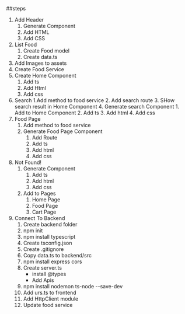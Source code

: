 ##steps
1. Add Header
    1. Generate Component
    2. Add HTML
    3. Add CSS
2. List Food
    1. Create Food model
    2. Create data.ts
3. Add Images to assets
4. Create Food Service
5. Create Home Component
    1. Add ts
    2. Add Html
    3. Add css
6. Search
    1.Add method to food service
    2. Add search route
    3. SHow search result in Home Component
    4. Generate search Component
        1. Add to Home Component
        2. Add ts
        3. Add html
        4. Add css
7. Food Page
    1. Add method to food service
    2. Generate Food Page Component
        1. Add Route
        2. Add ts
        3. Add html
        4. Add css
8. Not Found!
    1. Generate Component
        1. Add ts
        2. Add html
        3. Add css
    2. Add to Pages
        1. Home Page
        2. Food Page
        3. Cart Page
9. Connect To Backend
    1. Create backend folder
    2. npm init
    3. npm install typescript
    4. Create tsconfig.json
    5. Create .gitignore
    6. Copy data.ts to backend/src
    7. npm install express cors 
    8. Create server.ts 
        - install @types 
        - Add Apis 
    9. npm install nodemon ts-node --save-dev 
    10. Add urs.ts to frontend 
    11. Add HttpClient module 
    12. Update food service

